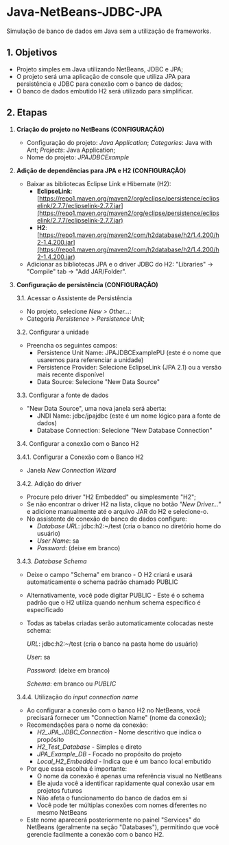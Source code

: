 # Java-NetBeans-JDBC-JPA

Simulação de banco de dados em Java sem a utilização de frameworks.

## 1. Objetivos

- Projeto simples em Java utilizando NetBeans, JDBC e JPA;
- O projeto será uma aplicação de console que utiliza JPA para persistência e JDBC para conexão com o banco de dados;
- O banco de dados embutido H2 será utilizado para simplificar.

## 2. Etapas

1. **Criação do projeto no NetBeans (CONFIGURAÇÃO)**
   - Configuração do projeto: _Java Application_; _Categories_: Java with Ant; _Projects_: Java Application;
   - Nome do projeto: _JPAJDBCExample_

2. **Adição de dependências para JPA e H2 (CONFIGURAÇÃO)**
   - Baixar as bibliotecas Eclipse Link e Hibernate (H2):
     - **EclipseLink**: [https://repo1.maven.org/maven2/org/eclipse/persistence/eclipselink/2.7.7/eclipselink-2.7.7.jar](https://repo1.maven.org/maven2/org/eclipse/persistence/eclipselink/2.7.7/eclipselink-2.7.7.jar)
     - **H2**: [https://repo1.maven.org/maven2/com/h2database/h2/1.4.200/h2-1.4.200.jar](https://repo1.maven.org/maven2/com/h2database/h2/1.4.200/h2-1.4.200.jar)
   - Adicionar as bibliotecas JPA e o driver JDBC do H2: "Libraries" -> "Compile" tab -> "Add JAR/Folder".

3. **Configuração de persistência (CONFIGURAÇÃO)**

   3.1. Acessar o Assistente de Persistência  
   - No projeto, selecione _New > Other..._:  
   - Categoria _Persistence_ > _Persistence Unit_;

   3.2. Configurar a unidade  
   - Preencha os seguintes campos:  
     - Persistence Unit Name: JPAJDBCExamplePU (este é o nome que usaremos para referenciar a unidade)  
     - Persistence Provider: Selecione EclipseLink (JPA 2.1) ou a versão mais recente disponível  
     - Data Source: Selecione "New Data Source"

   3.3. Configurar a fonte de dados  
   - "New Data Source", uma nova janela será aberta:  
     - JNDI Name: jdbc/jpajdbc (este é um nome lógico para a fonte de dados)  
     - Database Connection: Selecione "New Database Connection"

   3.4. Configurar a conexão com o Banco H2  
   
   3.4.1. Configurar a Conexão com o Banco H2  
   - Janela _New Connection Wizard_

   3.4.2. Adição do driver  
   - Procure pelo driver "H2 Embedded" ou simplesmente "H2";  
   - Se não encontrar o driver H2 na lista, clique no botão _"New Driver..."_ e adicione manualmente até o arquivo JAR do H2 e selecione-o.  
   - No assistente de conexão de banco de dados configure:  
     - _Database URL_: jdbc:h2:~/test (cria o banco no diretório home do usuário)  
     - _User Name_: sa  
     - _Password_: (deixe em branco)  

   3.4.3. _Database Schema_  
   - Deixe o campo "Schema" em branco - O H2 criará e usará automaticamente o schema padrão chamado PUBLIC  
   - Alternativamente, você pode digitar PUBLIC - Este é o schema padrão que o H2 utiliza quando nenhum schema específico é especificado  
   - Todas as tabelas criadas serão automaticamente colocadas neste schema:  
     
     _URL_: jdbc:h2:~/test (cria o banco na pasta home do usuário)  
     
     _User_: sa  
     
     _Password_: (deixe em branco)  
     
     _Schema_: em branco ou _PUBLIC_

   3.4.4. Utilização do _input connection name_  
   - Ao configurar a conexão com o banco H2 no NetBeans, você precisará fornecer um "Connection Name" (nome da conexão);  
   - Recomendações para o nome da conexão:  
     - _H2_JPA_JDBC_Connection_ - Nome descritivo que indica o propósito  
     - _H2_Test_Database_ - Simples e direto  
     - _JPA_Example_DB_ - Focado no propósito do projeto  
     - _Local_H2_Embedded_ - Indica que é um banco local embutido  
   - Por que essa escolha é importante:  
     - O nome da conexão é apenas uma referência visual no NetBeans  
     - Ele ajuda você a identificar rapidamente qual conexão usar em projetos futuros  
     - Não afeta o funcionamento do banco de dados em si  
     - Você pode ter múltiplas conexões com nomes diferentes no mesmo NetBeans  
   - Este nome aparecerá posteriormente no painel "Services" do NetBeans (geralmente na seção "Databases"), permitindo que você gerencie facilmente a conexão com o banco H2.
